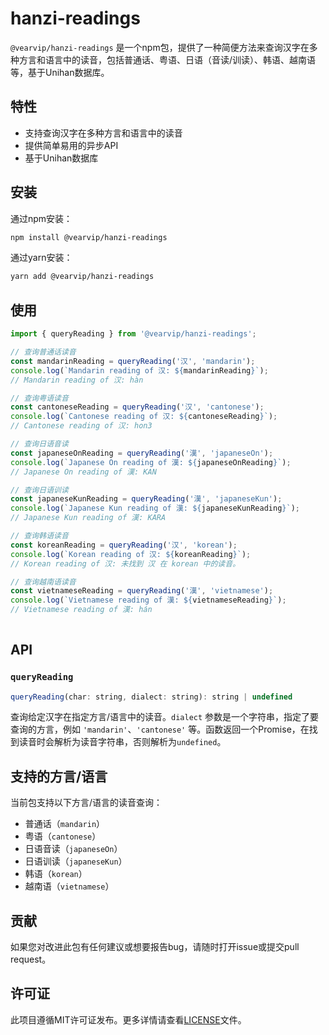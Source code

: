 # hanzi-readings

`@vearvip/hanzi-readings` 是一个npm包，提供了一种简便方法来查询汉字在多种方言和语言中的读音，包括普通话、粤语、日语（音读/训读）、韩语、越南语等，基于Unihan数据库。

## 特性

- 支持查询汉字在多种方言和语言中的读音
- 提供简单易用的异步API
- 基于Unihan数据库

## 安装

通过npm安装：

```bash
npm install @vearvip/hanzi-readings
```

通过yarn安装：

```bash
yarn add @vearvip/hanzi-readings
```

## 使用

```javascript
import { queryReading } from '@vearvip/hanzi-readings';

// 查询普通话读音
const mandarinReading = queryReading('汉', 'mandarin');
console.log(`Mandarin reading of 汉: ${mandarinReading}`);
// Mandarin reading of 汉: hàn

// 查询粤语读音
const cantoneseReading = queryReading('汉', 'cantonese');
console.log(`Cantonese reading of 汉: ${cantoneseReading}`);
// Cantonese reading of 汉: hon3

// 查询日语音读
const japaneseOnReading = queryReading('漢', 'japaneseOn');
console.log(`Japanese On reading of 漢: ${japaneseOnReading}`);
// Japanese On reading of 漢: KAN

// 查询日语训读
const japaneseKunReading = queryReading('漢', 'japaneseKun');
console.log(`Japanese Kun reading of 漢: ${japaneseKunReading}`);
// Japanese Kun reading of 漢: KARA

// 查询韩语读音
const koreanReading = queryReading('汉', 'korean');
console.log(`Korean reading of 汉: ${koreanReading}`);
// Korean reading of 汉: 未找到 汉 在 korean 中的读音。

// 查询越南语读音
const vietnameseReading = queryReading('漢', 'vietnamese');
console.log(`Vietnamese reading of 漢: ${vietnameseReading}`);
// Vietnamese reading of 漢: hán
 
```

## API

### `queryReading`

```javascript
queryReading(char: string, dialect: string): string | undefined
```

查询给定汉字在指定方言/语言中的读音。`dialect` 参数是一个字符串，指定了要查询的方言，例如 `'mandarin'`、`'cantonese'` 等。函数返回一个Promise，在找到读音时会解析为读音字符串，否则解析为`undefined`。
 
 
## 支持的方言/语言

当前包支持以下方言/语言的读音查询：

- 普通话（`mandarin`）
- 粤语（`cantonese`）
- 日语音读（`japaneseOn`）
- 日语训读（`japaneseKun`）
- 韩语（`korean`）
- 越南语（`vietnamese`） 

## 贡献

如果您对改进此包有任何建议或想要报告bug，请随时打开issue或提交pull request。

## 许可证

此项目遵循MIT许可证发布。更多详情请查看[LICENSE](LICENSE)文件。

 
